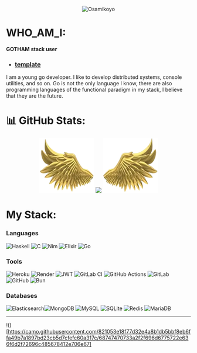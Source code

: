 <p align="center"> <img src="https://komarev.com/ghpvc/?username=osamikoyo&label=Profile%20views&color=0e75b6&size=24&style=flat" alt="Osamikoyo" /> </p>


# WHO_AM_I:

**GOTHAM stack user**
* ### [template](https://github.com/osamikoyo/GOTHAM-template)

I am a young go developer. I like to develop distributed systems, console utilities, and so on. Go is not the only language I know, there are also programming languages of the functional paradigm in my stack, I believe that they are the future.

# 📊 GitHub Stats:
<div align="center">
  <img src="https://raw.githubusercontent.com/GovindSingh9447/GovindSingh9447/refs/heads/main/WEBP/left.webp" width="150" height="150"/>
  <img src="https://nirzak-streak-stats.vercel.app/?user=osamikoyo&hide_border=true"/>
  <img src="https://raw.githubusercontent.com/GovindSingh9447/GovindSingh9447/refs/heads/main/WEBP/right.webp" width="150" height="150"/>
</div>


# My Stack:

### **Languages**
![Haskell](https://img.shields.io/badge/Haskell-5e5086?style=for-the-badge&logo=haskell&logoColor=white) ![C](https://img.shields.io/badge/c-%2300599C.svg?style=for-the-badge&logo=c&logoColor=white) ![Nim](https://img.shields.io/badge/nim-%23FFE953.svg?style=for-the-badge&logo=nim&logoColor=white) ![Elixir](https://img.shields.io/badge/elixir-%234B275F.svg?style=for-the-badge&logo=elixir&logoColor=white) ![Go](https://img.shields.io/badge/go-%2300ADD8.svg?style=for-the-badge&logo=go&logoColor=white)

### **Tools**
![Heroku](https://img.shields.io/badge/heroku-%23430098.svg?style=for-the-badge&logo=heroku&logoColor=white) ![Render](https://img.shields.io/badge/Render-%46E3B7.svg?style=for-the-badge&logo=render&logoColor=white) ![JWT](https://img.shields.io/badge/JWT-black?style=for-the-badge&logo=JSON%20web%20tokens) 
![GitLab CI](https://img.shields.io/badge/gitlab%20CI-%23181717.svg?style=for-the-badge&logo=gitlab&logoColor=white) ![GitHub Actions](https://img.shields.io/badge/github%20actions-%232671E5.svg?style=for-the-badge&logo=githubactions&logoColor=white) ![GitLab](https://img.shields.io/badge/gitlab-%23181717.svg?style=for-the-badge&logo=gitlab&logoColor=white) ![GitHub](https://img.shields.io/badge/github-%23121011.svg?style=for-the-badge&logo=github&logoColor=white)
![Bun](https://img.shields.io/badge/Bun-%23000000.svg?style=for-the-badge&logo=bun&logoColor=white) 


### **Databases**
![Elasticsearch](https://img.shields.io/badge/elasticsearch-%230377CC.svg?style=for-the-badge&logo=elasticsearch&logoColor=white)![MongoDB](https://img.shields.io/badge/MongoDB-%234ea94b.svg?style=for-the-badge&logo=mongodb&logoColor=white) ![MySQL](https://img.shields.io/badge/mysql-4479A1.svg?style=for-the-badge&logo=mysql&logoColor=white) ![SQLite](https://img.shields.io/badge/sqlite-%2307405e.svg?style=for-the-badge&logo=sqlite&logoColor=white) ![Redis](https://img.shields.io/badge/redis-%23DD0031.svg?style=for-the-badge&logo=redis&logoColor=white) ![MariaDB](https://img.shields.io/badge/MariaDB-003545?style=for-the-badge&logo=mariadb&logoColor=white)

---
!()[https://camo.githubusercontent.com/821053e18f77d32e4a8b1db5bbf8eb6ffa49b7a1897bd23cb5d7cfefc60a317c/68747470733a2f2f696d6775722e636f6d2f72696c485678412e706e67]

